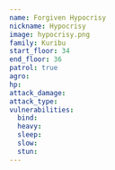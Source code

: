 ```yaml
---
name: Forgiven Hypocrisy
nickname: Hypocrisy
image: hypocrisy.png
family: Kuribu
start_floor: 34
end_floor: 36
patrol: true
agro: 
hp: 
attack_damage: 
attack_type: 
vulnerabilities:
  bind: 
  heavy: 
  sleep: 
  slow: 
  stun: 
---
```

